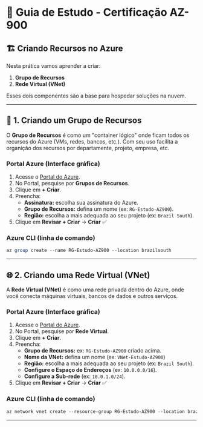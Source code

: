 # 📘 Guia de Estudo - Certificação AZ-900


## 🏗️ Criando Recursos no Azure

Nesta prática vamos aprender a criar:
1. **Grupo de Recursos**  
2. **Rede Virtual (VNet)**  

Esses dois componentes são a base para hospedar soluções na nuvem.

---


## 📂 1. Criando um Grupo de Recursos

O **Grupo de Recursos** é como um "container lógico" onde ficam todos os recursos do Azure (VMs, redes, bancos, etc.). Com seu uso facilita a organição dos recursos por departamente, projeto, empresa, etc.

### Portal Azure (Interface gráfica)
1. Acesse o [Portal do Azure](https://portal.azure.com).
2. No Portal, pesquise por **Grupos de Recursos**.
3. Clique em **+ Criar**.
4. Preencha:
   - **Assinatura:** escolha sua assinatura do Azure.
   - **Grupo de Recursos:** defina um nome (ex: `RG-Estudo-AZ900`).
   - **Região:** escolha a mais adequada ao seu projeto (ex: `Brazil South`).
5. Clique em **Revisar + Criar** → **Criar** ✅

### Azure CLI (linha de comando)
```PowerShell
az group create --name RG-Estudo-AZ900 --location brazilsouth
```

---


## 🌐 2. Criando uma Rede Virtual (VNet)

A **Rede Virtual (VNet)** é como uma rede privada dentro do Azure, onde você conecta máquinas virtuais, bancos de dados e outros serviços.

### Portal Azure (Interface gráfica)
1. Acesse o [Portal do Azure](https://portal.azure.com).
2. No Portal, pesquise por **Rede Virtual**.
3. Clique em **+ Criar**.
4. Preencha:
   - **Grupo de Recursos:** ex: `RG-Estudo-AZ900` criado acima.
   - **Nome da VNet:** defina um nome (ex: `VNet-Estudo-AZ900`)
   - **Região:** escolha a mais adequada ao seu projeto (ex: `Brazil South`).
   - **Configure o Espaço de Endereços** (ex: `10.0.0.0/16`).
   - **Configure a Sub-rede** (ex: `10.0.1.0/24`).
5. Clique em **Revisar + Criar** → **Criar** ✅

### Azure CLI (linha de comando)
```PowerShell
az network vnet create --resource-group RG-Estudo-AZ900 --location brazilsouth --name VNet-Estudo-AZ900 --address-prefix 10.0.0.0/16 --subnet-name Subnet-Principal --subnet-prefix 10.0.1.0/24
```

---
